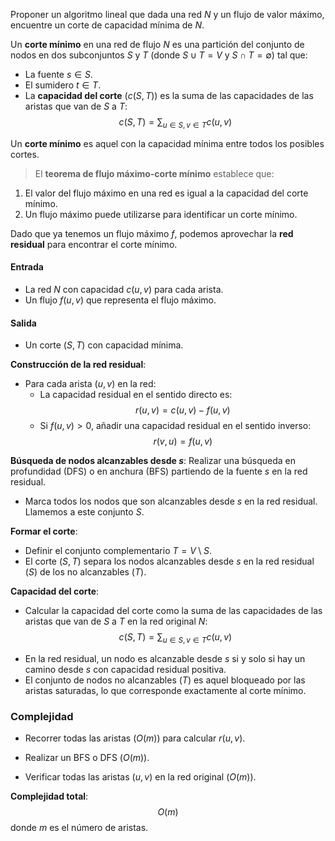 Proponer un algoritmo lineal que dada una red $N$ y un flujo de valor máximo, encuentre un corte de capacidad mínima de $N$.

Un **corte mínimo** en una red de flujo $N$ es una partición del conjunto de nodos en dos subconjuntos $S$ y $T$ (donde $S \cup T = V$ y $S \cap T = \emptyset$) tal que:

* La fuente $s \in S$.
* El sumidero $t \in T$.
* La **capacidad del corte** $(c(S, T))$ es la suma de las capacidades de las aristas que van de $S$ a $T$:
$$c(S, T) = \sum_{u \in S, v \in T} c(u, v)$$

Un **corte mínimo** es aquel con la capacidad mínima entre todos los posibles cortes.

> El **teorema de flujo máximo-corte mínimo** establece que:

1. El valor del flujo máximo en una red es igual a la capacidad del corte mínimo.
2. Un flujo máximo puede utilizarse para identificar un corte mínimo.

Dado que ya tenemos un flujo máximo $f$, podemos aprovechar la **red residual** para encontrar el corte mínimo.

#### **Entrada**
- La red $N$ con capacidad $c(u, v)$ para cada arista.
- Un flujo $f(u, v)$ que representa el flujo máximo.

#### **Salida**
- Un corte $(S, T)$ con capacidad mínima.

**Construcción de la red residual**:
- Para cada arista $(u, v)$ en la red:  
    - La capacidad residual en el sentido directo es:
    $$r(u, v) = c(u, v) - f(u, v)$$
    - Si $f(u, v) > 0$, añadir una capacidad residual en el sentido inverso:
    $$r(v, u) = f(u, v)$$

**Búsqueda de nodos alcanzables desde $s$**:
Realizar una búsqueda en profundidad (DFS) o en anchura (BFS) partiendo de la fuente $s$ en la red residual.
- Marca todos los nodos que son alcanzables desde $s$ en la red residual. Llamemos a este conjunto $S$.

**Formar el corte**:
- Definir el conjunto complementario $T = V \setminus S$.
- El corte $(S, T)$ separa los nodos alcanzables desde $s$ en la red residual ($S$) de los no alcanzables ($T$).

**Capacidad del corte**:
- Calcular la capacidad del corte como la suma de las capacidades de las aristas que van de $S$ a $T$ en la red original $N$:
$$c(S, T) = \sum_{u \in S, v \in T} c(u, v)$$

* En la red residual, un nodo es alcanzable desde $s$ si y solo si hay un camino desde $s$ con capacidad residual positiva.
* El conjunto de nodos no alcanzables ($T$) es aquel bloqueado por las aristas saturadas, lo que corresponde exactamente al corte mínimo.

### **Complejidad**

- Recorrer todas las aristas $(O(m))$ para calcular $r(u, v)$.

- Realizar un BFS o DFS $(O(m))$.

- Verificar todas las aristas $(u, v)$ en la red original $(O(m))$.

**Complejidad total**:  
$$O(m)$$ 
donde $m$ es el número de aristas.